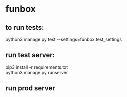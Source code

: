 # funbox

## to run tests:

python3 manage.py test --settings=funbox.test_settings

## run test server:

pip3 install -r requirements.txt \
python3 manage.py runserver

## run prod server